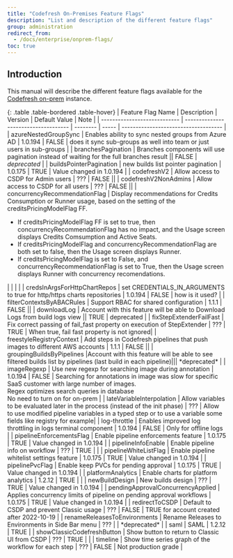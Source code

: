 ```yaml
---
title: "Codefresh On-Premises Feature Flags"
description: "List and description of the different feature flags"
group: administration
redirect_from:
  - /docs/enterprise/onprem-flags/
toc: true
---
```


## Introduction

This manual will describe the different feature flags available for the [Codefresh on-prem](codefresh-on-prem.md) instance.

{: .table .table-bordered .table-hover}
| Feature Flag Name | Description | Version | Default Value | Note |
| ---------------------------- | ------------------------------------ | -------- | ----- | ------------------------------------ |
| azureNestedGroupSync | Enables ability to sync nested groups from Azure AD | 1.0.194 | FALSE | does it sync sub-groups as well into team or just users in sub-groups |
| branchesPagination | Branches components will use pagination instead of waiting for the full branches result || FALSE | *deprecated* | 
| buildsPointerPagination | new builds list pointer pagination | 1.0.175 | TRUE | Value changed in 1.0.194 |
| codefreshV2 | Allow access to CSDP for Admin users | ??? | FALSE ||
| codefreshV2NonAdmins | Allow access to CSDP for all users | ??? | FALSE ||
| concurrencyRecommendationFlag | Display recommendations for Credits Consumption or Runner usage, based on the setting of the creditsPricingModelFlag FF. 
<ul><li>If creditsPricingModelFlag FF is set to true, then concurrencyRecommendationFlag has no impact, and the Usage screen displays Credits Comsumption and Active Seats.</li><li>If creditsPricingModelFlag and concurrencyRecommendationFlag are both set to false, then the Usage screen displays Runner.</li><li>If creditsPricingModelFlag is set to False, and concurrencyRecommendationFlag is set to True, then the Usage screen displays Runner with concurrency recomendations.</li></ul> | | | |
| credsInArgsForHttpChartRepos | set CREDENTIALS_IN_ARGUMENTS to true for http/https charts repositories | 1.0.194 | FALSE | how is it used? |
| filterContextsByABACRules | Support RBAC for shared configuration | 1.1.1 | FALSE ||
| downloadLog | Account with this feature will be able to Download Logs from build logs view || TRUE | deprecated | 
| fixStepExtenderFailFast | Fix correct passing of fail_fast property on execution of StepExtender | ??? | TRUE | When true, fail fast property is not ignored| 
| freestyleRegistryContext | Add steps in Codefresh pipelines that push images to different AWS accounts | 1.1.1 | FALSE ||
| groupingBuildsByPipelines |Account with this feature will be able to see filtered builds list by pipelines (last build in each pipeline)||| *deprecated* | 
| imageRegexp | Use new regexp for searching image during annotation | 1.0.194 | FALSE | Searching for annotations in image was slow for specific SaaS customer with large number of images. <br> Regex optimizes search queries in database<br>No need to turn on for on-prem |
| lateVariableInterpolation | Allow variables to be evaluated later in the process (instead of the init phase) | ??? | Allow to use modified pipeline variables in a typed step or to use a variable some fields like registry for example|
| log-throttle | Enables improved log throttling in logs terminal component | 1.0.194 | FALSE | Only for offline logs |
| pipelineEnforcementsFlag | Enable pipeline enforcements feature | 1.0.175 | TRUE | Value changed in 1.0.194 |
| pipelineInfoEnable | Enable pipeline info on workflow | ??? | TRUE | |
| pipelineWhiteListFlag | Enable pipeline whitelist settings feature | 1.0.175 | TRUE | Value changed in 1.0.194 |
| pipelinePvcFlag | Enable keep PVCs for pending approval | 1.0.175 | TRUE | Value changed in 1.0.194 |
| platformAnalytics | Enable charts for platform analytics | 1.2.12 | TRUE | |
| newBuildDesign | New builds design |  ??? | TRUE | Value changed in 1.0.194 |
| pendingApprovalConcurrencyApplied | Applies concurrency limits of pipeline on pending approval workflows | 1.0.175 | TRUE | Value changed in 1.0.194 |
| redirectToCSDP | Default to CSDP and prevent Classic usage | ??? | FALSE | TRUE for account created after 2022-10-19 |
| renameReleasesToEnvironments | Rename Releases to Environments in Side Bar menu | ??? | | *deprecated* |
| saml | SAML | 1.2.12 | TRUE |
| showClassicCodefreshButton | Show button to return to Classic UI from CSDP | ??? | TRUE | |
| timeline | Show time series graph of the workflow for each step | ??? | FALSE | Not production grade |

